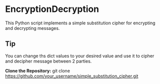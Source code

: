 # EncryptionDecryption

This Python script implements a simple substitution cipher for encrypting and decrypting messages.

## Tip
You can change ths dict values to your desired value and use it to cipher and decipher message between 2 parties.



**Clone the Repository:**
git clone https://github.com/your_username/simple_substitution_cipher.git

